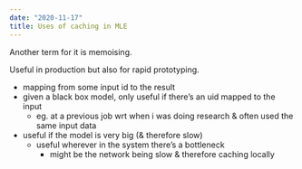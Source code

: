 ```yaml
---
date: "2020-11-17"
title: Uses of caching in MLE
---
```


Another term for it is memoising.

Useful in production but also for rapid prototyping.

- mapping from some input id to the result
- given a black box model, only useful if there’s an uid mapped to the input
  - eg. at a previous job wrt when i was doing research & often used the same input data
- useful if the model is very big (& therefore slow)
  - useful wherever in the system there’s a bottleneck
    - might be the network being slow & therefore caching locally
